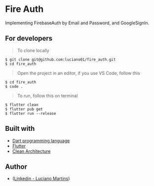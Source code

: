 # Fire Auth

Implementing FirebaseAuth by Email and Password, and GoogleSignIn.

## For developers
> To clone locally
```
$ git clone git@github.com:luciano01/fire_auth.git
$ cd fire_auth
```
> Open the project in an editor, if you use VS Code, follow this
```
$ cd fire_auth
$ code .
```

> To run, follow this on terminal
```
$ flutter clean
$ flutter pub get
$ flutter run --release
```

## Built with
- [Dart programming language](https://dart.dev/)
- [Flutter](https://flutter.dev/)
- [Clean Architecture](https://blog.cleancoder.com/uncle-bob/2012/08/13/the-clean-architecture.html)

## Author
- ([Linkedin - Luciano Martins](https://br.linkedin.com/in/luciano01))
